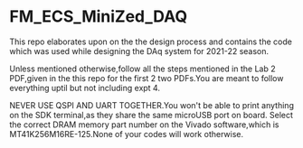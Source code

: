 # FM_ECS_MiniZed_DAQ
This repo elaborates upon on the the design process and contains the code which was used while designing the DAq system for 2021-22 season. 

Unless mentioned otherwise,follow all the steps mentioned in the Lab 2 PDF,given in the this repo for the first 2 two PDFs.You are meant to follow everything uptil but not including expt 4.

NEVER USE QSPI AND UART TOGETHER.You won't be able to print anything on the SDK terminal,as they share the same microUSB port on board.
Select the correct DRAM memory part number on the Vivado software,which is MT41K256M16RE-125.None of your codes will work otherwise.

